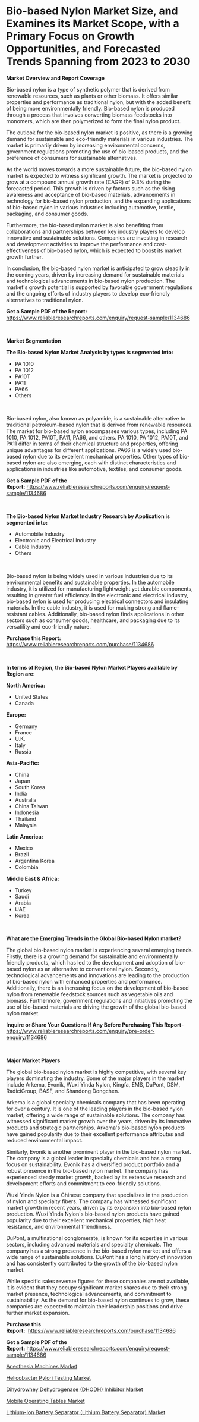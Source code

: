 <p><h1>Bio-based Nylon Market Size, and Examines its Market Scope, with a Primary Focus on Growth Opportunities, and Forecasted Trends Spanning from 2023 to 2030</h1></p><p><strong>Market Overview and Report Coverage</strong></p>
<p><p>Bio-based nylon is a type of synthetic polymer that is derived from renewable resources, such as plants or other biomass. It offers similar properties and performance as traditional nylon, but with the added benefit of being more environmentally friendly. Bio-based nylon is produced through a process that involves converting biomass feedstocks into monomers, which are then polymerized to form the final nylon product.</p><p>The outlook for the bio-based nylon market is positive, as there is a growing demand for sustainable and eco-friendly materials in various industries. The market is primarily driven by increasing environmental concerns, government regulations promoting the use of bio-based products, and the preference of consumers for sustainable alternatives.</p><p>As the world moves towards a more sustainable future, the bio-based nylon market is expected to witness significant growth. The market is projected to grow at a compound annual growth rate (CAGR) of 9.3% during the forecasted period. This growth is driven by factors such as the rising awareness and acceptance of bio-based materials, advancements in technology for bio-based nylon production, and the expanding applications of bio-based nylon in various industries including automotive, textile, packaging, and consumer goods.</p><p>Furthermore, the bio-based nylon market is also benefiting from collaborations and partnerships between key industry players to develop innovative and sustainable solutions. Companies are investing in research and development activities to improve the performance and cost-effectiveness of bio-based nylon, which is expected to boost its market growth further.</p><p>In conclusion, the bio-based nylon market is anticipated to grow steadily in the coming years, driven by increasing demand for sustainable materials and technological advancements in bio-based nylon production. The market's growth potential is supported by favorable government regulations and the ongoing efforts of industry players to develop eco-friendly alternatives to traditional nylon.</p></p>
<p><strong>Get a Sample PDF of the Report:</strong> <a href="https://www.reliableresearchreports.com/enquiry/request-sample/1134686">https://www.reliableresearchreports.com/enquiry/request-sample/1134686</a></p>
<p>&nbsp;</p>
<p><strong>Market Segmentation</strong></p>
<p><strong>The Bio-based Nylon Market Analysis by types is segmented into:</strong></p>
<p><ul><li>PA 1010</li><li>PA 1012</li><li>PA10T</li><li>PA11</li><li>PA66</li><li>Others</li></ul></p>
<p>&nbsp;</p>
<p><p>Bio-based nylon, also known as polyamide, is a sustainable alternative to traditional petroleum-based nylon that is derived from renewable resources. The market for bio-based nylon encompasses various types, including PA 1010, PA 1012, PA10T, PA11, PA66, and others. PA 1010, PA 1012, PA10T, and PA11 differ in terms of their chemical structure and properties, offering unique advantages for different applications. PA66 is a widely used bio-based nylon due to its excellent mechanical properties. Other types of bio-based nylon are also emerging, each with distinct characteristics and applications in industries like automotive, textiles, and consumer goods.</p></p>
<p><strong>Get a Sample PDF of the Report:</strong>&nbsp;<a href="https://www.reliableresearchreports.com/enquiry/request-sample/1134686">https://www.reliableresearchreports.com/enquiry/request-sample/1134686</a></p>
<p>&nbsp;</p>
<p><strong>The Bio-based Nylon Market Industry Research by Application is segmented into:</strong></p>
<p><ul><li>Automobile Industry</li><li>Electronic and Electrical Industry</li><li>Cable Industry</li><li>Others</li></ul></p>
<p>&nbsp;</p>
<p><p>Bio-based nylon is being widely used in various industries due to its environmental benefits and sustainable properties. In the automobile industry, it is utilized for manufacturing lightweight yet durable components, resulting in greater fuel efficiency. In the electronic and electrical industry, bio-based nylon is used for producing electrical connectors and insulating materials. In the cable industry, it is used for making strong and flame-resistant cables. Additionally, bio-based nylon finds applications in other sectors such as consumer goods, healthcare, and packaging due to its versatility and eco-friendly nature.</p></p>
<p><strong>Purchase this Report:</strong>&nbsp; <a href="https://www.reliableresearchreports.com/purchase/1134686">https://www.reliableresearchreports.com/purchase/1134686</a></p>
<p>&nbsp;</p>
<p><strong>In terms of Region, the Bio-based Nylon Market Players available by Region are:</strong></p>
<p>
    <p> <strong> North America: </strong>
        <ul>
            <li>United States</li>
            <li>Canada</li>
        </ul>
        </p> 
    <p> <strong> Europe: </strong>
        <ul>
            <li>Germany</li>
            <li>France</li>
            <li>U.K.</li>
            <li>Italy</li>
            <li>Russia</li>
        </ul>
        </p> 
    <p> <strong> Asia-Pacific: </strong>
        <ul>
            <li>China</li>
            <li>Japan</li>
            <li>South Korea</li>
            <li>India</li>
            <li>Australia</li>
            <li>China Taiwan</li>
            <li>Indonesia</li>
            <li>Thailand</li>
            <li>Malaysia</li>
        </ul>
        </p> 
    <p> <strong> Latin America: </strong>
        <ul>
            <li>Mexico</li>
            <li>Brazil</li>
            <li>Argentina Korea</li>
            <li>Colombia</li>
        </ul>
        </p> 
    <p> <strong> Middle East & Africa: </strong>
        <ul>
            <li>Turkey</li>
            <li>Saudi</li>
            <li>Arabia</li>
            <li>UAE</li>
            <li>Korea</li>
        </ul>
    </p>
    </p>
<p>&nbsp;</p>
<p><strong>What are the Emerging Trends in the Global Bio-based Nylon market?</strong></p>
<p><p>The global bio-based nylon market is experiencing several emerging trends. Firstly, there is a growing demand for sustainable and environmentally friendly products, which has led to the development and adoption of bio-based nylon as an alternative to conventional nylon. Secondly, technological advancements and innovations are leading to the production of bio-based nylon with enhanced properties and performance. Additionally, there is an increasing focus on the development of bio-based nylon from renewable feedstock sources such as vegetable oils and biomass. Furthermore, government regulations and initiatives promoting the use of bio-based materials are driving the growth of the global bio-based nylon market.</p></p>
<p><strong>Inquire or Share Your Questions If Any Before Purchasing This Report</strong>- <a href="https://www.reliableresearchreports.com/enquiry/pre-order-enquiry/1134686">https://www.reliableresearchreports.com/enquiry/pre-order-enquiry/1134686</a></p>
<p>&nbsp;</p>
<p><strong>Major Market Players</strong></p>
<p><p>The global bio-based nylon market is highly competitive, with several key players dominating the industry. Some of the major players in the market include Arkema, Evonik, Wuxi Yinda Nylon, Kingfa, EMS, DuPont, DSM, RadiciGroup, BASF, and Shandong Dongchen. </p><p>Arkema is a global specialty chemicals company that has been operating for over a century. It is one of the leading players in the bio-based nylon market, offering a wide range of sustainable solutions. The company has witnessed significant market growth over the years, driven by its innovative products and strategic partnerships. Arkema's bio-based nylon products have gained popularity due to their excellent performance attributes and reduced environmental impact.</p><p>Similarly, Evonik is another prominent player in the bio-based nylon market. The company is a global leader in specialty chemicals and has a strong focus on sustainability. Evonik has a diversified product portfolio and a robust presence in the bio-based nylon market. The company has experienced steady market growth, backed by its extensive research and development efforts and commitment to eco-friendly solutions.</p><p>Wuxi Yinda Nylon is a Chinese company that specializes in the production of nylon and specialty fibers. The company has witnessed significant market growth in recent years, driven by its expansion into bio-based nylon production. Wuxi Yinda Nylon's bio-based nylon products have gained popularity due to their excellent mechanical properties, high heat resistance, and environmental friendliness.</p><p>DuPont, a multinational conglomerate, is known for its expertise in various sectors, including advanced materials and specialty chemicals. The company has a strong presence in the bio-based nylon market and offers a wide range of sustainable solutions. DuPont has a long history of innovation and has consistently contributed to the growth of the bio-based nylon market.</p><p>While specific sales revenue figures for these companies are not available, it is evident that they occupy significant market shares due to their strong market presence, technological advancements, and commitment to sustainability. As the demand for bio-based nylon continues to grow, these companies are expected to maintain their leadership positions and drive further market expansion.</p></p>
<p><strong>Purchase this Report:</strong>&nbsp;&nbsp;<a href="https://www.reliableresearchreports.com/purchase/1134686">https://www.reliableresearchreports.com/purchase/1134686</a></p>
<p></p>
<p><strong>Get a Sample PDF of the Report:</strong>&nbsp;<a href="https://www.reliableresearchreports.com/enquiry/request-sample/1134686">https://www.reliableresearchreports.com/enquiry/request-sample/1134686</a></p>
<p><p><a href="https://medium.com/@samanthareed1916/anesthesia-machines-market-research-report-its-history-and-forecast-2023-to-2030-157a28ee2eb9">Anesthesia Machines Market</a></p><p><a href="https://www.linkedin.com/pulse/helicobacter-pylori-testing-market-share-amp-new-trends-analysis-xtyzc/">Helicobacter Pylori Testing Market</a></p><p><a href="https://github.com/jonneygiverf/Market-Research-Report-List-1/blob/main/dihydrowhey-dehydrogenase-dhodh-inhibitor-market.md">Dihydrowhey Dehydrogenase (DHODH) Inhibitor Market</a></p><p><a href="https://www.linkedin.com/pulse/mobile-operating-tables-market-size-share-amp-trends-analysis-zfnoc/">Mobile Operating Tables Market</a></p><p><a href="https://medium.com/@tammyfreeman2022/lithium-ion-battery-separator-lithium-battery-separator-market-insight-market-trends-growth-d9f3c1d89b0d">Lithium-Ion Battery Separator (Lithium Battery Separator) Market</a></p></p>